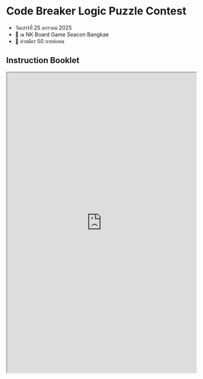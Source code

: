 # Code Breaker Logic Puzzle Contest

- วันเสาร์ที่ 25 มกราคม 2025
- 🔎 ณ NK Board Game Seacon Bangkae
- 🔎 ค่าสมัคร 50 บาทต่อคน

## Instruction Booklet

<iframe src="https://drive.google.com/file/d/1FSpP3RvqllWGl7NKXW8TevMpeIsunKjX/preview" width="100%" height="800" title="booklet" class="mx-auto max-h-screen"/>

## ตัวอย่างปริศนา

<iframe src="https://pzprxs.vercel.app/p?slither/5/5/1aj2ai1dj2d" title="puzz.link" width="100%" height = "600" class="mx-auto"/>

## ภาพกิจกรรม
ผู้เข้าแข่งขัน 14 ท่าน (+กรรมการ 2 คน)
![image](https://raw.githubusercontent.com/lemononmars/codebreaker/main/src/lib/images/event/event_logic02.jpg)

บรรยากาศห้องแข่งขัน
![image](https://raw.githubusercontent.com/lemononmars/codebreaker/main/src/lib/images/event/event_logic01.jpg)

## ผลการแข่งขัน

ตารางคะแนนรวม
<iframe src="https://docs.google.com/spreadsheets/d/e/2PACX-1vSiznP5YS5p_N-ByZOH42wx-jW5RI5HM0pfWQ_Jsu4nCgnMwued8Z4fzoip7GUu-bAR3AL6NawjHeEf/pubhtml?widget=true&amp;headers=false" title="result" width="100%" height = "450" class="mx-auto"/>

อันดับที่ 1 - Tawan Sunathvanichkul
![image](https://raw.githubusercontent.com/lemononmars/codebreaker/main/src/lib/images/event/event_logic_winner1.jpg)

อันดับที่ 2 - สินชัย	รุ่งแสงรัตนกุล
![image](https://raw.githubusercontent.com/lemononmars/codebreaker/main/src/lib/images/event/event_logic_winner2.jpg)

อันดับที่ 3 - ธนะ วัฒนวารุณ
![image](https://raw.githubusercontent.com/lemononmars/codebreaker/main/src/lib/images/event/event_logic_winner3.jpg)

อันดับที่ 4 - Pakkapong Sricharoen
![image](https://raw.githubusercontent.com/lemononmars/codebreaker/main/src/lib/images/event/event_logic_winner4.jpg)

อันดับที่ 5 - ดอนนี่ พัสสาหรี่
![image](https://raw.githubusercontent.com/lemononmars/codebreaker/main/src/lib/images/event/event_logic_winner5.jpg)